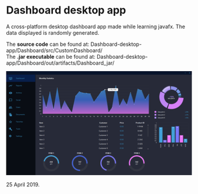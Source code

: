 # Dashboard desktop app

A cross-platform desktop dashboard app made while learning javafx. The data displayed is randomly generated.

The **source code** can be found at:     Dashboard-desktop-app/Dashboard/src/CustomDashboard/ \
The **.jar executable** can be found at:  Dashboard-desktop-app/Dashboard/out/artifacts/Dashboard_jar/

![](Dashboard/DashboardPreview/DashboardImage.png)

25 April 2019.
